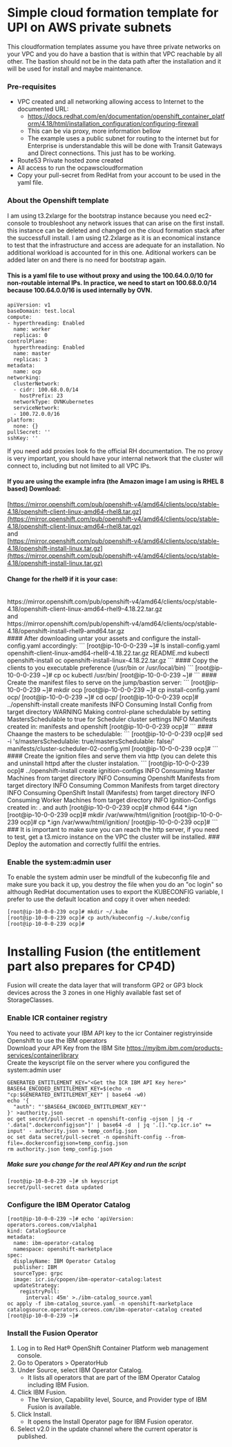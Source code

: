 # Simple cloud formation template for UPI on AWS private subnets 
This cloudformation templates assume you have three private networks on your VPC and you do have a bastion that is within that VPC reachable by all other. 
The bastion should not be in the data path after the installation and it will be used for install and maybe maintenance.

### Pre-requisites
 - VPC created and all networking allowing access to Internet to the documented URL:
    - https://docs.redhat.com/en/documentation/openshift_container_platform/4.18/html/installation_configuration/configuring-firewall
    - This can be via proxy, more information bellow
    - The example uses a public subnet for routing to the internet but for Enterprise is understandable this will be done with Transit Gateways and Direct connections. This just has to be working.
 - Route53 Private hosted zone created
 - All access to run the ocpawscloudformation
 - Copy your pull-secret from RedHat from your account to be used in the yaml file.

### About the Openshift template
I am using t3.2xlarge for the bootstrap instance because you need ec2-console to troubleshoot any network issues that can arise on the first install. this instance can be deleted and changed on the cloud formation stack after the successfull install. I am using t2.2xlarge as it is an economical instance to test that the infrastructure and access are adequate for an installation. No additional workload is accounted for in this one. Aditional workers can be added later on and there is no need for bootstrap again.

#### This is a yaml file to use without proxy and using the 100.64.0.0/10 for non-routable internal IPs. In practice, we need to start on 100.68.0.0/14 because 100.64.0.0/16 is used internally by OVN.
```
apiVersion: v1
baseDomain: test.local
compute:
- hyperthreading: Enabled
  name: worker
  replicas: 0
controlPlane:
  hyperthreading: Enabled
  name: master
  replicas: 3
metadata:
  name: ocp
networking:
  clusterNetwork:
  - cidr: 100.68.0.0/14
    hostPrefix: 23
  networkType: OVNKubernetes
  serviceNetwork:
  - 100.72.0.0/16
platform:
  none: {}
pullSecret: ''
sshKey: ''
```
If you need add proxies look fo the official RH documentation. The no proxy is very important, you should have your internal network that the cluster will connect to, including but not limited to all VPC IPs.

#### If you are using the example infra (the Amazon image I am using is RHEL 8 based) Download:
[https://mirror.openshift.com/pub/openshift-v4/amd64/clients/ocp/stable-4.18/openshift-client-linux-amd64-rhel8.tar.gz](https://mirror.openshift.com/pub/openshift-v4/amd64/clients/ocp/stable-4.18/openshift-client-linux-amd64-rhel8.tar.gz)
</br>
and
</br>
[https://mirror.openshift.com/pub/openshift-v4/amd64/clients/ocp/stable-4.18/openshift-install-linux.tar.gz](https://mirror.openshift.com/pub/openshift-v4/amd64/clients/ocp/stable-4.18/openshift-install-linux.tar.gz)
</br>
#### Change for the rhel9 if it is your case:
</br>
https://mirror.openshift.com/pub/openshift-v4/amd64/clients/ocp/stable-4.18/openshift-client-linux-amd64-rhel9-4.18.22.tar.gz
</br>
and
</br>
https://mirror.openshift.com/pub/openshift-v4/amd64/clients/ocp/stable-4.18/openshift-install-rhel9-amd64.tar.gz
</br>
#### After downloading untar your assets and configure the install-config.yaml accordingly:
```
[root@ip-10-0-0-239 ~]# ls
install-config.yaml  openshift-client-linux-amd64-rhel8-4.18.22.tar.gz  README.md
kubectl              openshift-install
oc                   openshift-install-linux-4.18.22.tar.gz
```
#### Copy the clients to you executable preference (/usr/bin or /usr/local/bin)
```
[root@ip-10-0-0-239 ~]# cp oc kubectl /usr/bin/
[root@ip-10-0-0-239 ~]#
```
#### Create the manifest files to serve on the jump/bastion server:
```
[root@ip-10-0-0-239 ~]# mkdir ocp
[root@ip-10-0-0-239 ~]# cp install-config.yaml ocp/
[root@ip-10-0-0-239 ~]# cd ocp/
[root@ip-10-0-0-239 ocp]# ../openshift-install create manifests
INFO Consuming Install Config from target directory
WARNING Making control-plane schedulable by setting MastersSchedulable to true for Scheduler cluster settings
INFO Manifests created in: manifests and openshift
[root@ip-10-0-0-239 ocp]#
```
#### Chaange the masters to be schedulable:
```
[root@ip-10-0-0-239 ocp]# sed -i 's/mastersSchedulable: true/mastersSchedulable: false/' manifests/cluster-scheduler-02-config.yml
[root@ip-10-0-0-239 ocp]#
```
#### Create the ignition files and serve them via http (you can delete this and uninstall httpd after the cluster instalation.
```
[root@ip-10-0-0-239 ocp]# ../openshift-install create ignition-configs
INFO Consuming Master Machines from target directory
INFO Consuming Openshift Manifests from target directory
INFO Consuming Common Manifests from target directory
INFO Consuming OpenShift Install (Manifests) from target directory
INFO Consuming Worker Machines from target directory
INFO Ignition-Configs created in: . and auth
[root@ip-10-0-0-239 ocp]# chmod 644 *.ign
[root@ip-10-0-0-239 ocp]# mkdir /var/www/html/ignition
[root@ip-10-0-0-239 ocp]# cp *.ign /var/www/html/ignition/
[root@ip-10-0-0-239 ocp]#
```
### It is important to make sure you can reach the http server, if you need to test, get a t3.micro instance on the VPC the cluster will be installed.
### Deploy the automation and correctly fullfil the entries.

### Enable the system:admin user
To enable the system admin user be mindfull of the kubeconfig file and make sure you back it up, you destroy the file when you do an "oc login" so although RedHat documentation uses to export the KUBECONFIG variable, I prefer to use the default location and copy it over when needed:
```
[root@ip-10-0-0-239 ocp]# mkdir ~/.kube
[root@ip-10-0-0-239 ocp]# cp auth/kubeconfig ~/.kube/config
[root@ip-10-0-0-239 ocp]#
```

# Installing Fusion (the entitlement part also prepares for CP4D)

Fusion will create the data layer that will transform GP2 or GP3 block devices across the 3 zones in one Highly available fast set of StorageClasses.
### Enable ICR container registry
You need to activate your IBM API key to the icr Container registryinside Openshift to use the IBM operators
</br>
Download your API Key from the IBM Site https://myibm.ibm.com/products-services/containerlibrary
</br>
Create the keyscript file on the server where you configured the system:admin user 
```
GENERATED_ENTITLEMENT_KEY="<Get the ICR IBM API Key here>"
BASE64_ENCODED_ENTITLEMENT_KEY=$(echo -n "cp:$GENERATED_ENTITLEMENT_KEY" | base64 -w0)
echo '{
  "auth": "'$BASE64_ENCODED_ENTITLEMENT_KEY'"
}' >authority.json
oc get secret/pull-secret -n openshift-config -ojson | jq -r '.data[".dockerconfigjson"]' | base64 -d  | jq '.[]."cp.icr.io" += input' - authority.json > temp_config.json
oc set data secret/pull-secret -n openshift-config --from-file=.dockerconfigjson=temp_config.json
rm authority.json temp_config.json
```
##### Make sure you change <Get the ICR IBM API Key here> for the real API Key and run the script
```
[root@ip-10-0-0-239 ~]# sh keyscript
secret/pull-secret data updated
```

### Configure the IBM Operator Catalog
```
[root@ip-10-0-0-239 ~]# echo 'apiVersion: operators.coreos.com/v1alpha1
kind: CatalogSource
metadata:
  name: ibm-operator-catalog
  namespace: openshift-marketplace
spec:
  displayName: IBM Operator Catalog
  publisher: IBM
  sourceType: grpc
  image: icr.io/cpopen/ibm-operator-catalog:latest
  updateStrategy:
    registryPoll:
      interval: 45m' >./ibm-catalog_source.yaml
oc apply -f ibm-catalog_source.yaml -n openshift-marketplace
catalogsource.operators.coreos.com/ibm-operator-catalog created
[root@ip-10-0-0-239 ~]#
```
### Install the Fusion Operator
1. Log in to Red Hat® OpenShift Container Platform web management console.
2. Go to Operators > OperatorHub
3. Under Source, select IBM Operator Catalog.
    - It lists all operators that are part of the IBM Operator Catalog including IBM Fusion.
4. Click IBM Fusion.
    - The Version, Capability level, Source, and Provider type of IBM Fusion is available.
5. Click Install.
    - It opens the Install Operator page for IBM Fusion operator.
6. Select v2.0 in the update channel where the current operator is published.









